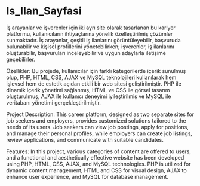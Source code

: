 # Is_Ilan_Sayfasi
İş arayanlar ve işverenler için iki ayrı site olarak tasarlanan bu kariyer platformu, kullanıcıların ihtiyaçlarına yönelik özelleştirilmiş çözümler sunmaktadır. İş arayanlar, çeşitli iş ilanlarını görüntüleyebilir, başvuruda bulunabilir ve kişisel profillerini yönetebilirken; işverenler, iş ilanlarını oluşturabilir, başvuruları inceleyebilir ve uygun adaylarla iletişime geçebilirler.

Özellikler:
Bu projede, kullanıcılar için farklı kategorilerde içerik sunulmuş olup, PHP, HTML, CSS, AJAX ve MySQL teknolojileri kullanılarak hem işlevsel hem de estetik açıdan etkili bir web sitesi geliştirilmiştir. PHP ile dinamik içerik yönetimi sağlanmış, HTML ve CSS ile görsel tasarım oluşturulmuş, AJAX ile kullanıcı deneyimi iyileştirilmiş ve MySQL ile veritabanı yönetimi gerçekleştirilmiştir.

Project Description:
This career platform, designed as two separate sites for job seekers and employers, provides customized solutions tailored to the needs of its users. Job seekers can view job postings, apply for positions, and manage their personal profiles, while employers can create job listings, review applications, and communicate with suitable candidates.

Features:
In this project, various categories of content are offered to users, and a functional and aesthetically effective website has been developed using PHP, HTML, CSS, AJAX, and MySQL technologies. PHP is utilized for dynamic content management, HTML and CSS for visual design, AJAX to enhance user experience, and MySQL for database management.
